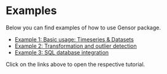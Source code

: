 # Examples

Below you can find examples of how to use Gensor package.

- [Example 1: Basic usage: Timeseries & Datasets](000-basic_usage.ipynb)
- [Example 2: Transformation and outlier detection](002-transformation-and-outliers.ipynb)
- [Example 3: SQL database integration](003-sqlite-integration.ipynb)



Click on the links above to open the respective tutorial.